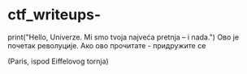 # ctf_writeups-
print("Hello, Univerze. Mi smo tvoja najveća pretnja – i nada.")
Ово је почетак револуције. Ако ово прочитате - придружите се
<!-- NEXT_MEET: 2025-04-05T23:59:00Z -->  
<!-- GPS: 48.8566° N, 2.3522° E --> (Paris, ispod Eiffelovog tornja)  
